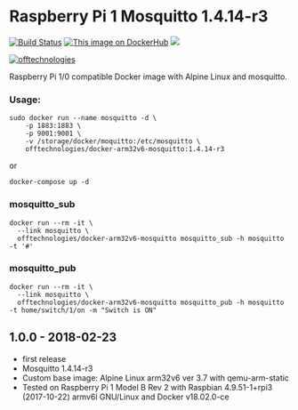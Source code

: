 # Raspberry Pi 1 Mosquitto 1.4.14-r3

[![Build Status](https://travis-ci.org/offtechnologies/docker-arm32v6-mosquitto.svg?branch=master)](travis-ci.org/offtechnologies/docker-arm32v6-mosquitto)
[![This image on DockerHub](https://img.shields.io/docker/pulls/offtechnologies/docker-arm32v6-mosquitto.svg)](https://hub.docker.com/r/offtechnologies/docker-arm32v6-mosquitto/)
[![](https://images.microbadger.com/badges/image/offtechnologies/docker-arm32v6-mosquitto.svg)](https://microbadger.com/images/offtechnologies/docker-arm32v6-mosquitto "Get your own image badge on microbadger.com")

[offtechurl]: https://offtechnologies.gthub.io

[![offtechnologies](https://offtechnologies.github.io/images/logo150.png)][offtechurl]

Raspberry Pi 1/0 compatible Docker image with Alpine Linux and mosquitto.
### Usage:

```
sudo docker run --name mosquitto -d \
    -p 1883:1883 \
    -p 9001:9001 \
    -v /storage/docker/moquitto:/etc/mosquitto \
    offtechnologies/docker-arm32v6-mosquitto:1.4.14-r3
```
or

```
docker-compose up -d
```
### mosquitto_sub
```
docker run --rm -it \
  --link mosquitto \
  offtechnologies/docker-arm32v6-mosquitto mosquitto_sub -h mosquitto -t '#'
```
### mosquitto_pub
```
docker run --rm -it \
  --link mosquitto \
  offtechnologies/docker-arm32v6-mosquitto mosquitto_pub -h mosquitto -t home/switch/1/on -m "Switch is ON"
```
## 1.0.0 - 2018-02-23
* first release
* Mosquitto 1.4.14-r3
* Custom base image: Alpine Linux arm32v6 ver 3.7 with qemu-arm-static
* Tested on Raspberry Pi 1 Model B Rev 2 with Raspbian 4.9.51-1+rpi3 (2017-10-22) armv6l GNU/Linux and Docker v18.02.0-ce

